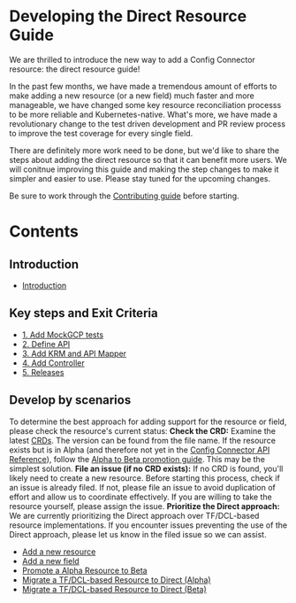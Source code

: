# Developing the Direct Resource Guide 

We are thrilled to introduce the new way to add a Config Connector resource: the direct resource guide!  

In the past few months, we have made a tremendous amount of efforts to make adding a new resource (or a new field) much faster and more manageable, we have changed some key resource reconciliation processs to be more reliable and Kubernetes-native. What's more, we have made a revolutionary change to the test driven development and PR review process to improve the test coverage for every single field. 

There are definitely more work need to be done, but we'd like to share the steps about adding the direct resource so that it can benefit more users. We will conitnue improving this guide and making the step changes to make it simpler and easier to use. Please stay tuned for the upcoming changes.

Be sure to work through the [Contributing guide](../../CONTRIBUTING.md) before starting.

# Contents

## Introduction

* [Introduction](./guides/0-introduction.md)

## Key steps and Exit Criteria 

* [1. Add MockGCP tests](./guides/1-add-mockgcp-tests.md)
* [2. Define API](./guides/2-define-apis.md)
* [3. Add KRM and API Mapper](./guides/3-add-mapper.md)
* [4. Add Controller](./guides/4-add-controller.md)
* [5. Releases](./guides/5-releases.md)

## Develop by scenarios

To determine the best approach for adding support for the resource or field, please check the resource's current status:
**Check the CRD:** Examine the latest [CRDs](https://github.com/GoogleCloudPlatform/k8s-config-connector/tree/master/crds). The version can be found from the file name. If the resource exists but is in Alpha (and therefore not yet in the [Config Connector API Reference](https://cloud.google.com/config-connector/docs/reference/overview)), follow the [Alpha to Beta promotion guide](./scenarios/alpha-to-beta.md).  This may be the simplest solution.
**File an issue (if no CRD exists):** If no CRD is found, you'll likely need to create a new resource. Before starting this process, check if an issue is already filed. If not, please file an issue to avoid duplication of effort and allow us to coordinate effectively. If you are willing to take the resource yourself, please assign the issue. 
**Prioritize the Direct approach:** We are currently prioritizing the Direct approach over TF/DCL-based resource implementations.  If you encounter issues preventing the use of the Direct approach, please let us know in the filed issue so we can assist.

* [Add a new resource](./scenarios/new-resource.md)
* [Add a new field](./scenarios/new-field.md)
* [Promote a Alpha Resource to Beta](./scenarios/alpha-to-beta.md)
* [Migrate a TF/DCL-based Resource to Direct (Alpha)](./scenarios/migrate-tf-resource-alpha.md)
* [Migrate a TF/DCL-based Resource to Direct (Beta)](./scenarios/migrate-tf-resource-beta.md)
